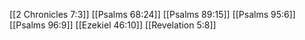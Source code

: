 [[2 Chronicles 7:3]]
[[Psalms 68:24]]
[[Psalms 89:15]]
[[Psalms 95:6]]
[[Psalms 96:9]]
[[Ezekiel 46:10]]
[[Revelation 5:8]]
